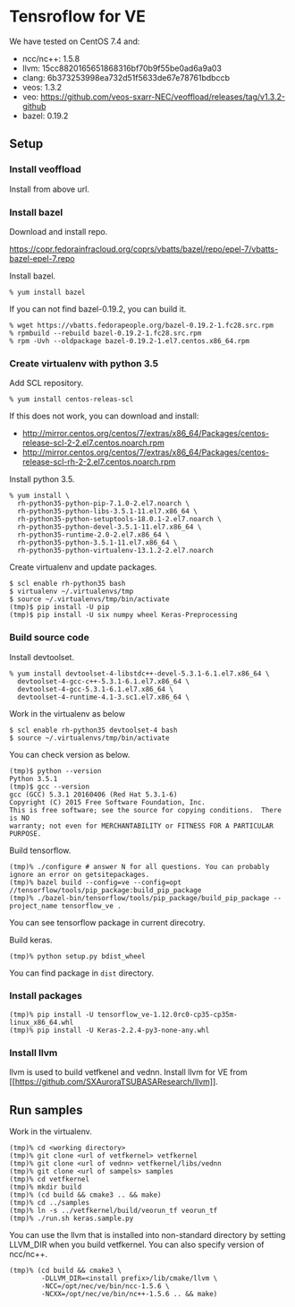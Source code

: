# Tensroflow for VE

We have tested on CentOS 7.4 and:

- ncc/nc++: 1.5.8
- llvm: 15cc8820165651868316bf70b9f55be0ad6a9a03
- clang: 6b373253998ea732d51f5633de67e78761bdbccb
- veos: 1.3.2
- veo: https://github.com/veos-sxarr-NEC/veoffload/releases/tag/v1.3.2-github
- bazel: 0.19.2

## Setup

### Install veoffload

Install from above url.

### Install bazel

Download and install repo.

https://copr.fedorainfracloud.org/coprs/vbatts/bazel/repo/epel-7/vbatts-bazel-epel-7.repo

Install bazel.

```
% yum install bazel
```

If you can not find bazel-0.19.2, you can build it.

```
% wget https://vbatts.fedorapeople.org/bazel-0.19.2-1.fc28.src.rpm
% rpmbuild --rebuild bazel-0.19.2-1.fc28.src.rpm
% rpm -Uvh --oldpackage bazel-0.19.2-1.el7.centos.x86_64.rpm
```

### Create virtualenv with python 3.5

Add SCL repository.

```
% yum install centos-releas-scl
```

If this does not work, you can download and install:
- http://mirror.centos.org/centos/7/extras/x86_64/Packages/centos-release-scl-2-2.el7.centos.noarch.rpm
- http://mirror.centos.org/centos/7/extras/x86_64/Packages/centos-release-scl-rh-2-2.el7.centos.noarch.rpm

Install python 3.5.

```
% yum install \
  rh-python35-python-pip-7.1.0-2.el7.noarch \
  rh-python35-python-libs-3.5.1-11.el7.x86_64 \
  rh-python35-python-setuptools-18.0.1-2.el7.noarch \
  rh-python35-python-devel-3.5.1-11.el7.x86_64 \
  rh-python35-runtime-2.0-2.el7.x86_64 \
  rh-python35-python-3.5.1-11.el7.x86_64 \
  rh-python35-python-virtualenv-13.1.2-2.el7.noarch
```

Create virtualenv and update packages.

```
$ scl enable rh-python35 bash
$ virtualenv ~/.virtualenvs/tmp
$ source ~/.virtualenvs/tmp/bin/activate
(tmp)$ pip install -U pip
(tmp)$ pip install -U six numpy wheel Keras-Preprocessing
```

### Build source code

Install devtoolset.

```
% yum install devtoolset-4-libstdc++-devel-5.3.1-6.1.el7.x86_64 \
  devtoolset-4-gcc-c++-5.3.1-6.1.el7.x86_64 \
  devtoolset-4-gcc-5.3.1-6.1.el7.x86_64 \
  devtoolset-4-runtime-4.1-3.sc1.el7.x86_64 \
```

Work in the virtualenv as below

```
$ scl enable rh-python35 devtoolset-4 bash
$ source ~/.virtualenvs/tmp/bin/activate
```

You can check version as below.

```
(tmp)$ python --version
Python 3.5.1
(tmp)$ gcc --version
gcc (GCC) 5.3.1 20160406 (Red Hat 5.3.1-6)
Copyright (C) 2015 Free Software Foundation, Inc.
This is free software; see the source for copying conditions.  There is NO
warranty; not even for MERCHANTABILITY or FITNESS FOR A PARTICULAR PURPOSE.
```

Build tensorflow.

```
(tmp)% ./configure # answer N for all questions. You can probably ignore an error on getsitepackages.
(tmp)% bazel build --config=ve --config=opt //tensorflow/tools/pip_package:build_pip_package
(tmp)% ./bazel-bin/tensorflow/tools/pip_package/build_pip_package --project_name tensorflow_ve .
```

You can see tensorflow package in current direcotry.

Build keras.

```
(tmp)% python setup.py bdist_wheel
```

You can find package in `dist` directory.

### Install packages 

```
(tmp)% pip install -U tensorflow_ve-1.12.0rc0-cp35-cp35m-linux_x86_64.whl
(tmp)% pip install -U Keras-2.2.4-py3-none-any.whl
```

### Install llvm

llvm is used to build vetfkenel and vednn.
Install llvm for VE from [[https://github.com/SXAuroraTSUBASAResearch/llvm]].

## Run samples

Work in the virtualenv.

```
(tmp)% cd <working directory>
(tmp)% git clone <url of vetfkernel> vetfkernel
(tmp)% git clone <url of vednn> vetfkernel/libs/vednn
(tmp)% git clone <url of sampels> samples
(tmp)% cd vetfkernel
(tmp)% mkdir build
(tmp)% (cd build && cmake3 .. && make)
(tmp)% cd ../samples
(tmp)% ln -s ../vetfkernel/build/veorun_tf veorun_tf
(tmp)% ./run.sh keras.sample.py
```

You can use the llvm that is installed into non-standard directory by setting
LLVM_DIR when you build vetfkernel. You can also specify version of ncc/nc++.

```
(tmp)% (cd build && cmake3 \
        -DLLVM_DIR=<install prefix>/lib/cmake/llvm \
        -NCC=/opt/nec/ve/bin/ncc-1.5.6 \
        -NCXX=/opt/nec/ve/bin/nc++-1.5.6 .. && make)
```
